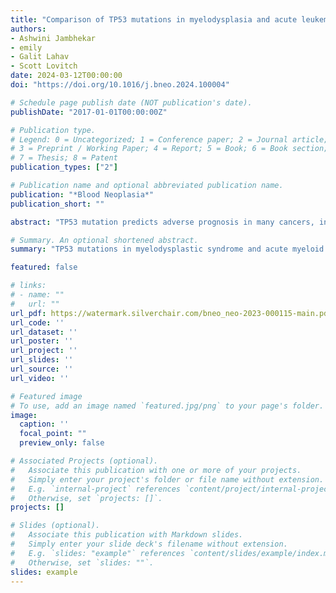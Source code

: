 ```yaml
---
title: "Comparison of TP53 mutations in myelodysplasia and acute leukemia suggests divergent roles in initiation and progression" 
authors:
- Ashwini Jambhekar
- emily
- Galit Lahav 
- Scott Lovitch
date: 2024-03-12T00:00:00
doi: "https://doi.org/10.1016/j.bneo.2024.100004"

# Schedule page publish date (NOT publication's date).
publishDate: "2017-01-01T00:00:00Z"

# Publication type.
# Legend: 0 = Uncategorized; 1 = Conference paper; 2 = Journal article;
# 3 = Preprint / Working Paper; 4 = Report; 5 = Book; 6 = Book section;
# 7 = Thesis; 8 = Patent
publication_types: ["2"]

# Publication name and optional abbreviated publication name.
publication: "*Blood Neoplasia*"
publication_short: ""

abstract: "TP53 mutation predicts adverse prognosis in many cancers, including myeloid neoplasms, but the mechanisms by which specific mutations affect disease biology, and whether they differ between disease categories, remain unknown. We analyzed TP53 mutations in 4 myeloid neoplasm subtypes (myelodysplastic syndrome [MDS], acute myeloid leukemia [AML], AML with myelodysplasia-related changes [AML-MRC], and therapy-related AML), and identified differences in mutation types, spectrum, and hot spots between disease categories and in comparison to solid tumors. Missense mutations in the DNA-binding domain were most common across all categories, whereas inactivating mutations and mutations outside the DNA binding domain were more common in AML-MRC than in MDS. TP53 mutations in MDS were more likely to retain transcriptional activity, and comutation profiles were distinct between disease categories and mutation types. Our findings suggest that mutated TP53 contributes to initiation and progression of neoplasia via distinct mechanisms, and support the utility of specific identification of TP53 mutations in myeloid malignancies." 

# Summary. An optional shortened abstract.
summary: "TP53 mutations in myelodysplastic syndrome and acute myeloid leukemia differ significantly in distribution and functional consequences. These differences suggest distinct biological roles for mutated p53 in initiation of myeloid dysplasia and progression to acute leukemia."

featured: false

# links:
# - name: ""
#   url: ""
url_pdf: https://watermark.silverchair.com/bneo_neo-2023-000115-main.pdf?token=AQECAHi208BE49Ooan9kkhW_Ercy7Dm3ZL_9Cf3qfKAc485ysgAABJswggSXBgkqhkiG9w0BBwagggSIMIIEhAIBADCCBH0GCSqGSIb3DQEHATAeBglghkgBZQMEAS4wEQQM9DpJQz4WQhp76Z0UAgEQgIIETsz7sw1KnXHbHrdd65CV9zC7wdO2PLr-Y7nxjaYbkyk86_kEw-8uaafijt_N2g1D3wrTOvdmPPgC4eENlJomZKlJhzGisuW_6hlVjU9hIxwuYEfTprdD2oVZuxwpHKsmNM5osAVFg2jQ5Mw_Q6MdO0qaysCFY-vRWfSDxjE9DFPcX9TmgeGZyqEoePBgN7iiz_zo2Z-8x1jIB4KJhF5gO3AeUWh_2TaYHqCNjCX_XJrg2PL-khQIxsqU0EZ9smErYO2NUFV_qcfOyheYrG_b5hQDn3P5dOyslDFtJkmRjyAe1VN95vXpLMm7h5gi7YXWumkzCJdYa_IavS06sDu-LoWp6Y8kBr4_FEYe1XCtzDYi1CGKIb8nnWIhwgvSaMidR22LNcaMvdnvuy-bHrX6wQbyxyZpDXpDy7ZrqjmsuurIsHJbdqto4DFMjPNAAQxBKTyHvqNw32927WWbWI7S_nGhi7AnDEe3n68s4qPLoFibUPbIX8VgPjDFV2XEqNvulqHtujPvURoL9RqT95FqHsD5hCMuqykrlkqqBqJ-h4jJVFlltRL7MP8YDhyKuOIGigq6JnhmXYOGu_sCx_kbOzCL0QLZVsIPcn1mj9v_7TNzUkd-_oLsPaMkgD_gquU5bj4T6ZdqFb2qQMAoVY7Bk2wClWVB6G3lQHIquKwKYlE3aT9MUJUCvpqv6XlZENicqrfxLbmQJNFfBaNp5_3I5wAHoJgf87T6oz_wvhcRGmKbcZ9x8NzqAdvXossmvLmoL7beOGVe83zAI-KGbXahogg8kaidtaCZJWdGeh9YDmUayoR6Nr460Ts--_74s5DOxnjzI4xJJdMS7LN3PkmBRCaNPnNetk2i7-xXlYVmmPuwIPLTUw6n-XKtsQ-gnQWl9lc4YIlXz3x1PSX_MMOa-KbKKKcabIk-LHn85SXjARr3ZjN5wkav2aAi_EtO0tcroXFZdiHRjeJHi6XfLjtt6hSsG1pElLG9Hdsz0d-X-n4mQZ3wJ0LSSLXyNwZKBKlWMMXCumhRB6FTcD1UgeuWUmc5LhAGNuVH7Zj8EVPQuQSqLUDyLjuA7rBV2T1a2se1vJl6RVCQa3sR8QNC5NwKhUcIOw74rJKJJyTShpV9UH9WjT0rTMXI6ja_t3PEkXlCFvpKbVCYpRCN-ElceAgWo58JJepFjTptJwHKMDV8kRXJjpkUu3FMszrL2Is7Daqfr3h8mb8vZQ9UJNPyArbEhON99tPZudZ3slDpnUaGf7PG49Zg4LXqs7NNYjh41WtA36bzSg2HifVuF_l1rpQbNShy37ANaiN0P4K0OITEVM-0LCiZDorPvNVadKC8dEDle00-UoPu7mwqRlm1WFkE3mNDLZaOe8oigUxXbgredK3Wj9yLxK1EKaNr_eZ3uyhitlZ9nAe-h0qZlKYVkfgojaml3Ic7kDvRDDcBDBdfcAy40TPUa-8CBQ4NlIGXIWk
url_code: ''
url_dataset: ''
url_poster: ''
url_project: ''
url_slides: ''
url_source: ''
url_video: ''

# Featured image
# To use, add an image named `featured.jpg/png` to your page's folder. 
image:
  caption: ''
  focal_point: ""
  preview_only: false

# Associated Projects (optional).
#   Associate this publication with one or more of your projects.
#   Simply enter your project's folder or file name without extension.
#   E.g. `internal-project` references `content/project/internal-project/index.md`.
#   Otherwise, set `projects: []`.
projects: []

# Slides (optional).
#   Associate this publication with Markdown slides.
#   Simply enter your slide deck's filename without extension.
#   E.g. `slides: "example"` references `content/slides/example/index.md`.
#   Otherwise, set `slides: ""`.
slides: example
---
```


